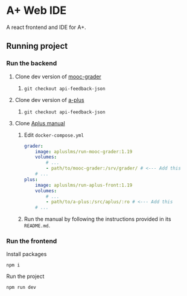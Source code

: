 # A+ Web IDE

A react frontend and IDE for A+.

## Running project

### Run the backend

1. Clone dev version of [mooc-grader](https://github.com/ihalaij1/mooc-grader/tree/api-feedback-json)
    1. `git checkout api-feedback-json`
2. Clone dev version of [a-plus](https://github.com/ihalaij1/a-plus/tree/api-feedback-json)
    1. `git checkout api-feedback-json`
3. Clone [Aplus manual](https://github.com/apluslms/aplus-manual)

    1. Edit `docker-compose.yml`

        ```yaml
        grader:
            image: apluslms/run-mooc-grader:1.19
            volumes:
                # ...
                - path/to/mooc-grader:/srv/grader/ # <--- Add this
            # ...
        plus:
            image: apluslms/run-aplus-front:1.19
            volumes:
                # ...
                - path/to/a-plus:/src/aplus/:ro # <--- Add this
            # ...
        ```

    2. Run the manual by following the instructions provided in its `README.md`.

### Run the frontend

Install packages

```
npm i
```

Run the project

```
npm run dev
```
